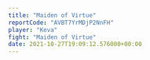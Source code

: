 ```yaml
---
title: "Maiden of Virtue"
reportCode: "AVBT7YrMDjP2NnFH"
player: "Keva"
fight: "Maiden of Virtue"
date: 2021-10-27T19:09:12.576000+00:00
---
```

